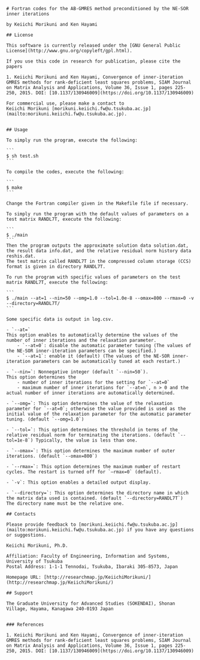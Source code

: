 	# Fortran codes for the AB-GMRES method preconditioned by the NE-SOR inner iterations

	by Keiichi Morikuni and Ken Hayami

	## License

	This software is currently released under the [GNU General Public License](http://www.gnu.org/copyleft/gpl.html).

	If you use this code in research for publication, please cite the papers

	1. Keiichi Morikuni and Ken Hayami, Convergence of inner-iteration GMRES methods for rank-deficient least squares problems, SIAM Journal on Matrix Analysis and Applications, Volume 36, Issue 1, pages 225-250, 2015. DOI: [10.1137/130946009](https://doi.org/10.1137/130946009)

	For commercial use, please make a contact to
	Keiichi Morikuni [morikuni.keiichi.fw@u.tsukuba.ac.jp](mailto:morikuni.keiichi.fw@u.tsukuba.ac.jp).


	## Usage

	To simply run the program, execute the following:

	```
	$ sh test.sh
	```

	To compile the codes, execute the following:

	```
	$ make
	```

	Change the Fortran compiler given in the Makefile file if necessary.

	To simply run the program with the default values of parameters on a test matrix RANDL7T, execute the following:

	```
	$ ./main 
	```
	Then the program outputs the approximate solution data solution.dat, the result data info.dat, and the relative residual norm history data reshis.dat.
	The test matrix called RANDL7T in the compressed column storage (CCS) format is given in directory RANDL7T.

	To run the program with specific values of parameters on the test matrix RANDL7T, execute the following:

	```
	$ ./main --at=1 --nin=50 --omg=1.0 --tol=1.0e-8 --omax=800 --rmax=0 -v --directory=RANDL7T/
	```

	Some specific data is output in log.csv.

	- `--at=`
	This option enables to automatically determine the values of the number of inner iterations and the relaxation parameter. 
		- `--at=0`: disable the automatic parameter tuning (The values of the NE-SOR inner-iteration parameters can be specified.)
		- `--at=1`: enable it (default) (The values of the NE-SOR inner-iteration parameters can be automatically tuned at each restart.)

	- `--nin=`: Nonnegative integer (default `--nin=50`).
	This option determines the  
		- number of inner iterations for the setting for `--at=0`
		- maximum number of inner iterations for `--at=n`, n > 0 and the actual number of inner iterations are automatically determined.

	- `--omg=`: This option determines the value of the relaxation parameter for `--at=0`; otherwise the value provided is used as the initial value of the relaxation parameter for the automatic parameter tuning. (default `--omg=1.0`)

	- `--tol=`: This option determines the threshold in terms of the relative residual norm for terminating the iterations. (default `--tol=1e-8`) Typically, the value is less than one.

	- `--omax=`: This option determines the maximum number of outer iterations. (default `--omax=800`)

	- `--rmax=`: This option determines the maximum number of restart cycles. The restart is turned off for `—rmax=0` (default).

	- `-v`: This option enables a detailed output display.  

	- `--directory=`: This option determines the directory name in which the matrix data used is contained. (default `--directory=RANDL7T`)
	The directory name must be the relative one.

	## Contacts

	Please provide feedback to [morikuni.keiichi.fw@u.tsukuba.ac.jp](mailto:morikuni.keiichi.fw@u.tsukuba.ac.jp) if you have any questions or suggestions.

	Keiichi Morikuni, Ph.D.  

	Affiliation: Faculty of Engineering, Information and Systems, University of Tsukuba  
	Postal Address: 1-1-1 Tennodai, Tsukuba, Ibaraki 305-8573, Japan

	Homepage URL: [http://researchmap.jp/KeiichiMorikuni/](http://researchmap.jp/KeiichiMorikuni/)

	## Support

	The Graduate University for Advanced Studies (SOKENDAI), Shonan Village, Hayama, Kanagawa 240-0193 Japan


	### References

	1. Keiichi Morikuni and Ken Hayami, Convergence of inner-iteration GMRES methods for rank-deficient least squares problems, SIAM Journal on Matrix Analysis and Applications, Volume 36, Issue 1, pages 225-250, 2015. DOI: [10.1137/130946009](https://doi.org/10.1137/130946009)

